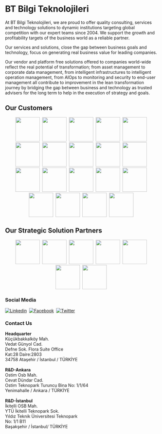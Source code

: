 <h1><b>BT Bilgi Teknolojileri</b></h1>

At BT Bilgi Teknolojileri,  we are proud to offer quality consulting, services and technology solutions to dynamic institutions targeting global competition with our expert teams since 2004. We support the growth and profitability targets of the business world as a reliable partner.

Our services and solutions, close the gap between business goals and technology, focus on generating real business value for leading companies.

Our vendor and platform free solutions offered to companies world-wide reflect the real potential of transformation; from asset management to corporate data management, from intelligent infrastructures to intelligent operation management, from AIOps to monitoring and security to end-user management all contribute to improvement in the lean transformation journey by bridging the gap between business and technology as trusted advisers for the long term to help in the execution of strategy and goals.

<h2><b>Our Customers</b></h2>
<p align="center">
<img src="https://btbilgi.com.tr/wp-content/uploads/2014/08/yapikredi.png" height="80px" />&nbsp;
<img src="https://btbilgi.com.tr/wp-content/uploads/2014/08/sekerbank.png" height="80px" />&nbsp;
<img src="https://btbilgi.com.tr/wp-content/uploads/2014/08/gunes_sigorta.png" height="80px" />&nbsp;
<img src="https://btbilgi.com.tr/wp-content/uploads/2014/08/isnet.png" height="80px" />&nbsp;
<img src="https://btbilgi.com.tr/wp-content/uploads/2014/08/gelir_idaresi.png" height="80px" />&nbsp;
<img src="https://btbilgi.com.tr/wp-content/uploads/2014/08/garanti_teknoloji-e1500225408404.png" height="80px" />&nbsp;
<img src="https://btbilgi.com.tr/wp-content/uploads/2014/08/enpara.png" height="80px" />&nbsp;
<img src="https://btbilgi.com.tr/wp-content/uploads/2014/08/eczacibasi.png" height="80px" />&nbsp;
<img src="https://btbilgi.com.tr/wp-content/uploads/2014/08/bilgi_uni.png" height="80px" />&nbsp;
<img src="https://btbilgi.com.tr/wp-content/uploads/2014/08/allianz.png" height="80px" />&nbsp;
<img src="https://btbilgi.com.tr/wp-content/uploads/2014/08/teb.png" height="80px" />&nbsp;
<img src="https://btbilgi.com.tr/wp-content/uploads/2014/08/tai.png" height="80px" />&nbsp;
<img src="https://btbilgi.com.tr/wp-content/uploads/2014/08/ssm.png" height="80px" />&nbsp;
<img src="https://btbilgi.com.tr/wp-content/uploads/2014/08/sabiha_gokcen.png" height="80px" />&nbsp;
<img src="https://btbilgi.com.tr/wp-content/uploads/2014/08/petrol_ofisi.png" height="80px" />&nbsp;
<img src="https://btbilgi.com.tr/wp-content/uploads/2014/08/omv.png" height="80px" />&nbsp;
<img src="https://btbilgi.com.tr/wp-content/uploads/2014/08/hvkk.png" height="80px" />&nbsp;
<img src="https://btbilgi.com.tr/wp-content/uploads/2014/08/arkas.png" height="80px" />&nbsp;
<img src="https://btbilgi.com.tr/wp-content/uploads/2014/08/adel.png" height="80px" />&nbsp;
</p>

<h2><b>Our Strategic Solution Partners</b></h2>
<p align="center">
  <img src="https://btbilgi.com.tr/wp-content/uploads/bfi_thumb/btbilgi-ca_broadcom-logo-p2mvhffj1pqfpqf0hhhnui1cvu2ddxynny2r7rlodo.png" height="80px" />&nbsp;
  <img src="https://btbilgi.com.tr/wp-content/uploads/2021/02/btbilgi-ivanti-logo.png" height="80px" />&nbsp;
  <img src="https://btbilgi.com.tr/wp-content/uploads/2021/02/btbilgi-tcell_global_bilgi-logo.png" height="80px" />&nbsp;
  <img src="https://btbilgi.com.tr/wp-content/uploads/2021/02/btbilgi-gttb-logo.png" height="80px" />&nbsp;
  <img src="https://btbilgi.com.tr/wp-content/uploads/2021/02/btbilgi-new_relic-logo.png" height="80px" />&nbsp;
  <img src="https://btbilgi.com.tr/wp-content/uploads/bfi_thumb/btbilgi-quest-logo-p2mvgxklfv1zl54ydrrr14jlliiebozr9hoj3ic5nw.png" height="80px" />&nbsp;
  <img src="https://btbilgi.com.tr/wp-content/uploads/2021/02/btbilgi-veracode-logo.png" height="80px" />&nbsp;
</p>

<h3><b>Social Media</b></h3>

[![Linkedin](https://img.shields.io/badge/-Linkedin-blue?style=flat-square&logo=Linkedin&logoColor=fff&link=https://www.linkedin.com/company/btbilgiteknolojileri/)](https://www.linkedin.com/company/btbilgiteknolojileri/)&nbsp;
[![Facebook](https://img.shields.io/badge/-Facebook-white?style=flat-square&logo=Facebook&logoColor=1877F2&link=https://www.facebook.com/BTBilgi/)](https://www.facebook.com/BTBilgi/)&nbsp;
[![Twitter](https://img.shields.io/badge/-Twitter-white?style=flat-square&logo=Twitter&logoColor=1DA1F2&link=https://twitter.com/BTBilgi/)](https://twitter.com/BTBilgi/)&nbsp;

<h3><b>Contact Us</b></h3>

<div style="width: 300px;">
  <b>Headquarter</b><br>
  <span>
    Küçükbakkalköy Mah.<br>
    Vedat Günyol Cad.<br>
    Defne Sok. Flora Suite Office<br>
    Kat:28 Daire:2803<br>
    34758 Ataşehir / İstanbul / TÜRKİYE
  </span>
</div>
<br>
<div>
  <b>R&amp;D-Ankara</b><br>
  <span>
    Ostim Osb Mah.<br>
    Cevat Dündar Cad.<br>
    Ostim Teknopark Turuncu Bina No: 1/1/64<br>
    Yenimahalle / Ankara / TÜRKİYE
  </span>
</div>
<br>
<div>
  <b>R&amp;D-İstanbul</b><br>
  <span>
    İkitelli OSB Mah.<br>
    YTÜ İkitelli Teknopark Sok.<br>
    Yıldız Teknik Üniversitesi Teknopark<br>
    No: 1/1 B11<br>
    Başakşehir / İstanbul/ TÜRKİYE
  </span>
</div>




